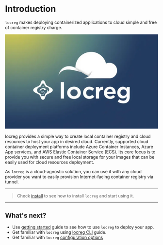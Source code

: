 # Introduction

`locreg` makes deploying containerized applications to cloud simple and free of container registry charge. 

![](./images/locreg_sample.png)

locreg provides a simple way to create local container registry and cloud resources to host your app in desired cloud. Currently, supported cloud container deployment platforms include Azure Container Instances, Azure App services, and AWS Elastic Container Service (ECS). 
Its core focus is to provide you with secure and free local storage for your images that can be easily used for cloud resources deployment.

As `locreg` is a cloud-agnostic solution, you can use it with any cloud provider you want to easily provision Internet-facing container registry via tunnel.

---

> Check [install](./install.md) to see how to install `locreg` and start using it. 

---

## What's next?
- Use [getting started](./getting_started.md) guide to see how to use `locreg` to deploy your app.
- Get familiar with `locreg` using [locreg CLI](./cli/locreg.md) guide.
- Get familiar with `locreg` [configuration options](./configuration.md)

